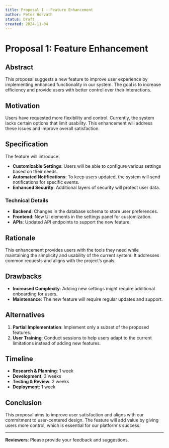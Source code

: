 ```yaml
---
title: Proposal 1 - Feature Enhancement
author: Peter Horvath
status: Draft
created: 2024-11-04
---
```


# Proposal 1: Feature Enhancement

## Abstract

This proposal suggests a new feature to improve user experience by implementing enhanced functionality in our system. The goal is to increase efficiency and provide users with better control over their interactions.

## Motivation

Users have requested more flexibility and control. Currently, the system lacks certain options that limit usability. This enhancement will address these issues and improve overall satisfaction.

## Specification

The feature will introduce:
- **Customizable Settings**: Users will be able to configure various settings based on their needs.
- **Automated Notifications**: To keep users updated, the system will send notifications for specific events.
- **Enhanced Security**: Additional layers of security will protect user data.

### Technical Details

- **Backend**: Changes in the database schema to store user preferences.
- **Frontend**: New UI elements in the settings panel for customization.
- **APIs**: Updated API endpoints to support the new feature.

## Rationale

This enhancement provides users with the tools they need while maintaining the simplicity and usability of the current system. It addresses common requests and aligns with the project’s goals.

## Drawbacks

- **Increased Complexity**: Adding new settings might require additional onboarding for users.
- **Maintenance**: The new feature will require regular updates and support.

## Alternatives

1. **Partial Implementation**: Implement only a subset of the proposed features.
2. **User Training**: Conduct sessions to help users adapt to the current limitations instead of adding new features.

## Timeline

- **Research & Planning**: 1 week
- **Development**: 3 weeks
- **Testing & Review**: 2 weeks
- **Deployment**: 1 week

## Conclusion

This proposal aims to improve user satisfaction and aligns with our commitment to user-centered design. The feature will add value by giving users more control, which is essential for our platform's success.

---

**Reviewers**: Please provide your feedback and suggestions.

